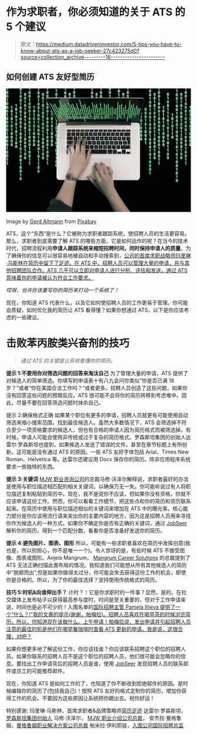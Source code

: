 # 作为求职者，你必须知道的关于 ATS 的 5 个建议

> 原文：<https://medium.datadriveninvestor.com/5-tips-you-have-to-know-about-ats-as-a-job-seeker-27c423275d0?source=collection_archive---------16----------------------->

## 如何创建 ATS 友好型简历

![](img/1ad8ad2b74d8b2a487565144561bf0de.png)

Image by [Gerd Altmann](https://pixabay.com/users/geralt-9301/?utm_source=link-attribution&utm_medium=referral&utm_campaign=image&utm_content=2450152) from [Pixabay](https://pixabay.com/?utm_source=link-attribution&utm_medium=referral&utm_campaign=image&utm_content=2450152)

ATS，这个“东西”是什么？它被称为求职者跟踪系统，使招聘人员的生活更容易。那么，求职者到底需要了解 ATS 的哪些方面，它是如何运作的呢？在当今的技术时代，招聘流程利用**申请人跟踪系统来缩短招聘时间，同时保持申请人的质量**。为了确保你的信息可以很容易地被自动和手动搜索到，[公司的首席求职战略师玛里琳·马斯林在简历中留下了足迹。在 ATS 中，招聘人员可以管理大量的申请，并与其他招聘团队合作。ATS 几乎可以立即对申请人进行分析、评估和发送，通过 ATS 意味着你的申请被认为符合工作要求。](https://go.jobseer.ai/yyq8kw)

*哎呀，也许你该重写你的简历来打动一个系统了！*

现在，你知道 ATS 代表什么，以及它如何使招聘人员的工作更易于管理。你可能会质疑，如何优化我的简历让 ATS 看得懂？如果你想通过 ATS，以下是你应该考虑的一些建议。

# 击败苯丙胺类兴奋剂的技巧

> *通过 ATS 的关键是让系统看懂你的简历。*

**提示 1:不要用你对筛选问题的回答来淘汰自己**
为了管理大量的申请，ATS 提供了对候选人的简单筛选。你填写的申请表十有八九会问你类似“你是否已满 18 岁？”或者“你在美国合法工作吗？”或者更多。招聘人员创造了这些问题，如果你没有回答这些问题的预期反应。ATS 很可能不会将你的简历转移到考虑堆中。因此，尽量不要在回答筛选问题时抹杀自己。

提示 2:确保格式正确
如果某个职位有更多的申请，招聘人员就更有可能使用自动筛选来缩小搜索范围，找到最佳候选人。虽然大多数情况下，ATS 会筛选掉不符合至少一项资格要求的候选人，但也有合格的申请人因为简历格式而被筛选掉。有时候，申请人可能会使用非传统或过于复杂的简历格式。罗森斯坦集团的创始人达雷尔·罗森斯坦也提到，如果候选人发送了错误的文件，甚至在章节标题上有所创新。这可能是没有通过 ATS 的原因。一些 ATS 友好字体包括 Arial、Times New Roman、Helvetica 等。达雷尔还建议用 Docx 保存你的简历。除非应用程序系统要求一些独特的东西。

**提示 3:关键词** [MJW 职业咨询公司](https://go.jobseer.ai/rll42k)的总裁马修·沃泽尔解释说，求职者最好的办法是使用与职位描述相匹配的相关关键词，以确保万无一失。你可能听说过有人将职位描述复制粘贴到简历中。现在，我不是说你不应该，但如果你没有资格，你就不应该申请这份工作。然而，你可以看看工作细节，把这些点和你的简历和资历联系起来。在简历中使用与职位描述相似的关键词来增加在 ATS 中的曝光率。核心能力部分是你应该用流行语来突出你的主要内容的地方，因为这是招聘人员用来寻找你作为候选人的一种方式。如果你不确定你是否有正确的关键词，通过 [JobSeer](https://go.jobseer.ai/8qrd2w) 解析你的简历，得到一个匹配分数，看看你是否准备好发送你的简历。

**提示 4:避免图片、图表、图形** 所以，可能有一些求职者喜欢在简历中发挥创意(我也是，所以别担心，你不是唯一一个)。令人惊讶的是，有些时候 ATS 不接受图像、图表或图形。Anjela Mangrum， [Mangrum Career Solutions](https://go.jobseer.ai/astq9i) 的总裁提到了 ATS 无法正确扫描此类布局的情况。我知道我们可能想从所有其他候选人的简历中“脱颖而出”,但是如果你做得太过分，你可能会失去获得这份工作的机会，即使你是合格的。所以，为了你的最佳选择？坚持使用传统格式的简历。

**技巧 5:时机&向谁伸出手？** 计时？！它是你求职时的一件事？显然，是的。在社交媒体上发布帖子以获得最高参与度时，时间是至关重要的，但对于工作申请来说，时间也是必不可少的！入围名单的[国际招聘主管 Pamela Illieva 提供了一个“什么？!"我的文章的提示(谢谢，帕梅拉)。招聘人员喜欢在喝早茶的时候浏览简历。所以，你知道现在该做什么。上午申请！帕梅拉说，发出申请并引起招聘人员注意的最佳时机是他们在喝早餐咖啡时查看 ATS 更新的申请。我是说，这很合理，对吧？](https://go.jobseer.ai/4f6nkp)

如果你想更多地了解这份工作，你应该找谁？你应该联系招聘这个职位的招聘人员。如果你联系的招聘人员不是这个职位的招聘人员，他们很可能会忽略你的信息。要找出工作申请背后的招聘人员是谁，使用 [JobSeer](https://go.jobseer.ai/8qrd2w) 发现招聘人员的联系邮件或员工的可能推荐邮件。

现在，你知道 ATS 是如何工作的了，也知道了你不断收到拒绝邮件的原因。是时候编辑你的简历了(包括我自己)！按照 ATS 友好的格式定制你的简历，增加你获得工作的机会。不要因为这些原因让系统把你踢出去。祝你好运！

特别感谢:
玛里琳·马斯林，首席求职者&品牌策略师[简历足迹](https://go.jobseer.ai/yyq8kw)
达雷尔·罗森斯坦，[罗森斯坦集团创始人](https://go.jobseer.ai/jjyy7x)
马修·沃泽尔， [MJW 职业介绍公司总裁](https://go.jobseer.ai/rll42k)，
安杰拉·曼格鲁姆，[曼格鲁姆职业解决方案公司总裁](https://go.jobseer.ai/astq9i)
帕米拉·伊利耶娃，[入围公司国际招聘总监](https://go.jobseer.ai/4f6nkp)